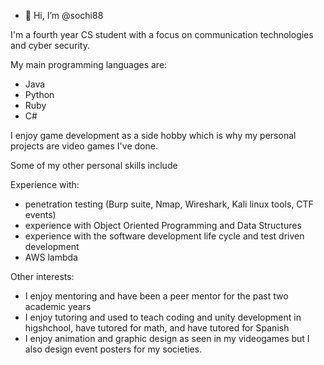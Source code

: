 - 👋 Hi, I’m @sochi88 

I'm a fourth year CS student with a focus on communication technologies and cyber security. 

My main programming languages are:
- Java
- Python
- Ruby
- C# 

I enjoy game development as a side hobby which is why my personal projects are video games I've done. 

Some of my other personal skills include

Experience with:
- penetration testing (Burp suite, Nmap, Wireshark, Kali linux tools, CTF events)
- experience with Object Oriented Programming and Data Structures
- experience with the software development life cycle and test driven development
- AWS lambda

Other interests:
- I enjoy mentoring and have been a peer mentor for the past two academic years
- I enjoy tutoring and used to teach coding and unity development in higshchool, have tutored for math, and have tutored for Spanish
- I enjoy animation and graphic design as seen in my videogames but I also design event posters for my societies. 
